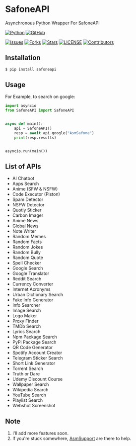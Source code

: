 # SafoneAPI

Asynchronous Python Wrapper For SafoneAPI

[![Python](http://forthebadge.com/images/badges/made-with-python.svg)](https://python.org)
[![GitHub](https://forthebadge.com/images/badges/built-by-developers.svg)](https://github.com/)

[![Issues](https://img.shields.io/github/issues/AsmSafone/SafoneAPI?style=for-the-badge&color=orange)](https://github.com/AsmSafone/SafoneAPI/issues)
[![Forks](https://img.shields.io/github/forks/AsmSafone/SafoneAPI?style=for-the-badge&color=orange)](https://github.com/AsmSafone/SafoneAPI/fork)
[![Stars](https://img.shields.io/github/stars/AsmSafone/SafoneAPI?style=for-the-badge&color=orange)](https://github.com/AsmSafone/SafoneAPI)
[![LICENSE](https://img.shields.io/github/license/AsmSafone/SafoneAPI?color=orange&style=for-the-badge)](https://github.com/AsmSafone/SafoneAPI)
[![Contributors](https://img.shields.io/github/contributors/AsmSafone/SafoneAPI?style=for-the-badge&color=orange)](https://github.com/AsmSafone/SafoneAPI)


## Installation

```sh
$ pip install safoneapi
```

## Usage

For Example, to search on google:

```py
import asyncio
from SafoneAPI import SafoneAPI


async def main():
    api = SafoneAPI()
    resp = await api.google("AsmSafone")
    print(resp.results)


asyncio.run(main())
```

## List of APIs

- AI Chatbot
- Apps Search
- Anime (SFW & NSFW)
- Code Executor (Piston)
- Spam Detector
- NSFW Detector
- Quotly Sticker
- Carbon Imager
- Anime News
- Global News
- Note Writer
- Random Memes
- Random Facts
- Random Jokes
- Random Bully
- Random Quote
- Spell Checker
- Google Search
- Google Translator
- Reddit Search
- Currency Converter
- Internet Acronyms
- Urban Dictionary Search
- Fake Info Generator
- Info Searcher
- Image Search
- Logo Maker
- Proxy Finder
- TMDb Search
- Lyrics Search
- Npm Package Search
- PyPi Package Search
- QR Code Generator
- Spotify Account Creator
- Telegram Sticker Search
- Short Link Generator
- Torrent Search
- Truth or Dare
- Udemy Discount Course
- Wallpaper Search
- Wikipedia Search
- YouTube Search
- Playlist Search
- Webshot Screenshot

## Note

1. I'll add more features soon.
2. If you're stuck somewhere, [AsmSupport](https://t.me/AsmSupport) are there to help.
